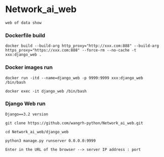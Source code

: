 # Network_ai_web
```web of data show```
### Dockerfile build
```docker build --build-arg http_proxy="http://xxx.com:888" --build-arg https_proxy="https://xxx.com:888" --force-rm --no-cache -t xxx:django_web . ```
### Docker images run
```docker run -itd --name=django_web -p 9999:9999 xxx:django_web /bin/bash```

```docker exec -it django_web /bin/bash```

### Django Web run
```Django==3.2 version```

```git clone https://github.com/wangrh-python/Network_ai_web.git ```

```cd Network_ai_web/django_web```

```python3 manage.py runserver 0.0.0.0:9999```

```Enter in the URL of the browser --> server IP address : port```
